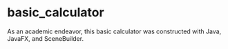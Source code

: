 # basic_calculator
As an academic endeavor, this basic calculator was constructed with Java, JavaFX, and SceneBuilder. 
